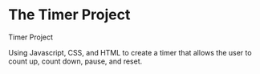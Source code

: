 # The Timer Project

Timer Project


Using Javascript, CSS, and HTML to create a timer that allows the user to count up, count down, pause, and reset.

